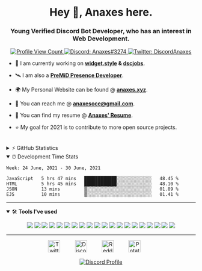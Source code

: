 <h1 align="center">Hey 👋, Anaxes here.</h1>
<h3 align="center">Young Verified Discord Bot Developer, who has an interest in Web Development.</h3>


<p align="center">
  <a href="https://github.com/DiscordAnaxes">
    <img src="https://komarev.com/ghpvc/?username=DiscordAnaxes&style=flat-square&label=Profile%20Views&logo=github" alt="Profile View Count"/>
  </a>
  <a href="https://discord.com/users/567885938160697377">
    <img src="https://img.shields.io/badge/Discord-Anaxes%233274-%237289da?logo=discord&style=flat-square" alt="Discord: Anaxes#3274"/>
  </a>
  <a href="https://twitter.com/DiscordAnaxes">
    <img src="https://img.shields.io/badge/Twitter-DiscordAnaxes-%231DA1F2?logo=twitter&style=flat-square" alt="Twitter: DiscordAnaxes"/>
  </a>
</p>


<!--- 🖥 I am currently a manager, web developer and bot developer for **[Blurple Development](https://blurple.gg)**.-->

- 🔨 I am currently working on **[widget.style](https://widget.style) & [dscjobs](https://dscjobs.org)**. 

- 🛰 I am also a **[PreMiD Presence Developer](https://premid.app/users/567885938160697377)**.

- 🌍 My Personal Website can be found @ **[anaxes.xyz](https://anaxes.xyz)**.

- 📨 You can reach me @ **[anaxesoce@gmail.com](mailto:anaxesoce@gmail.com)**.

- 📰 You can find my resume @ **[Anaxes' Resume](https://docs.google.com/document/d/1ZZ7ePeJcYf9sR1IBVL3Xn68CFiTX_S7nr_5bWBvPAp8/edit?usp=sharing)**.

- ⭐ My goal for 2021 is to contribute to more open source projects.

<br>

<details>
  <summary>⚡ GitHub Statistics</summary> 
  <img src="https://github-readme-stats.vercel.app/api/top-langs/?username=anuraghazra&layout=compact&theme=tokyonight" />
  <img src="https://github-readme-stats.vercel.app/api?username=DiscordAnaxes&count_private=true&show_icons=true&theme=tokyonight" />
  <img src="https://github-profile-trophy.vercel.app/?username=DiscordAnaxes&theme=dracula" />
</details>

<details open>
  <summary>⏰ Development Time Stats</summary>

<!--START_SECTION:waka-->
```text
Week: 24 June, 2021 - 30 June, 2021

JavaScript   5 hrs 47 mins   ████████████░░░░░░░░░░░░░   48.45 % 
HTML         5 hrs 45 mins   ████████████░░░░░░░░░░░░░   48.10 % 
JSON         13 mins         ▒░░░░░░░░░░░░░░░░░░░░░░░░   01.89 % 
EJS          10 mins         ▒░░░░░░░░░░░░░░░░░░░░░░░░   01.41 % 
```
<!--END_SECTION:waka-->

</details>

---

<details open>
<summary>🛠 <b>Tools I've used</b></summary>
<p>

<p align="center">
<img src="https://img.shields.io/badge/Node.JS-black?style=for-the-badge&logo=node" />
<img src="https://img.shields.io/badge/-HTML5-black?style=for-the-badge&logo=HTML5" />
<img src="https://img.shields.io/badge/CSS-black?style=for-the-badge&logo=css3&logoColor=1572B6" />
<img src="https://img.shields.io/badge/Javascript-black?style=for-the-badge&logo=javascript" />
  <img src="https://img.shields.io/badge/Typescript-black?style=for-the-badge&logo=typescript" />
<img src="https://img.shields.io/badge/TailwindCSS-black?style=for-the-badge&logo=Tailwind%20CSS" />
<img src="https://img.shields.io/badge/Nuxt-black?style=for-the-badge&logo=Nuxtjs" />
<img src="https://img.shields.io/badge/Vue-black?style=for-the-badge&logo=Vue-js" />
<img src="https://img.shields.io/badge/React-black?style=for-the-badge&logo=react" />
<img src="https://img.shields.io/badge/Font%20Awesome-black?style=for-the-badge&logo=Font%20Awesome" />
<img src="https://img.shields.io/badge/Github-black?style=for-the-badge&logo=Github" />
<img src="https://img.shields.io/badge/Jetbrains-black?style=for-the-badge&logo=Jetbrains" />
<img src="https://img.shields.io/badge/Visual%20Studio%20Code-black?style=for-the-badge&logo=visual-studio-code&logoColor=007ACC" />
<img src="https://img.shields.io/badge/NPM-black?style=for-the-badge&logo=npm" />
<img src="https://img.shields.io/badge/MongoDB-black?style=for-the-badge&logo=Mongodb" />
<img src="https://img.shields.io/badge/Photoshop-black?style=for-the-badge&logo=Adobe%20Photoshop" />
<img src="https://img.shields.io/badge/Windows-black?style=for-the-badge&logo=Windows" />
<img src="https://img.shields.io/badge/Arduino-black?style=for-the-badge&logo=Arduino" />
  <img src="https://img.shields.io/badge/Figma-black?style=for-the-badge&logo=Figma" />
<img src="https://img.shields.io/badge/Discord-black?style=for-the-badge&logo=Discord" />
</p>
</details>

---

<p align="center">
<a href="https://twitter.com/DiscordAnaxes" target="_blank"><img alt="Twitter" title="Twitter" height="32" width="32" src="https://raw.githubusercontent.com/peterthehan/peterthehan/master/assets/twitter.svg"></a>&nbsp;&nbsp;&nbsp;&nbsp;&nbsp;&nbsp;&nbsp;&nbsp;&nbsp;
<a href="https://dsc.bio/anaxes" target="_blank"><img alt="Discord" title="Discord" height="32" width="32" src="https://raw.githubusercontent.com/peterthehan/peterthehan/master/assets/discord.svg"></a>&nbsp;&nbsp;&nbsp;&nbsp;&nbsp;&nbsp;&nbsp;&nbsp;&nbsp;
<a href="https://reddit.com/u/DiscordAnaxes" target="_blank"><img alt="Reddit" title="Reddit" height="32" width="32" src="https://raw.githubusercontent.com/peterthehan/peterthehan/master/assets/reddit.svg"></a>&nbsp;&nbsp;&nbsp;&nbsp;&nbsp;&nbsp;&nbsp;&nbsp;&nbsp;
<a href="https://pb.anaxes.xyz"><img alt="Potatoe Bot" title="PBOT's Website" height="32" width="32" 
src="https://i.ibb.co/6NrBXKf/Normal-Flickz-cropped.png" draggable=false></a>&nbsp;&nbsp;&nbsp;&nbsp;&nbsp;&nbsp;&nbsp;&nbsp;&nbsp;
</p>
<p align="center">
  <a href="https://discord.com/users/567885938160697377">
    <img src="https://lanyard-profile-readme.vercel.app/api/567885938160697377" alt="Discord Profile"/>
  </a>
</p>
